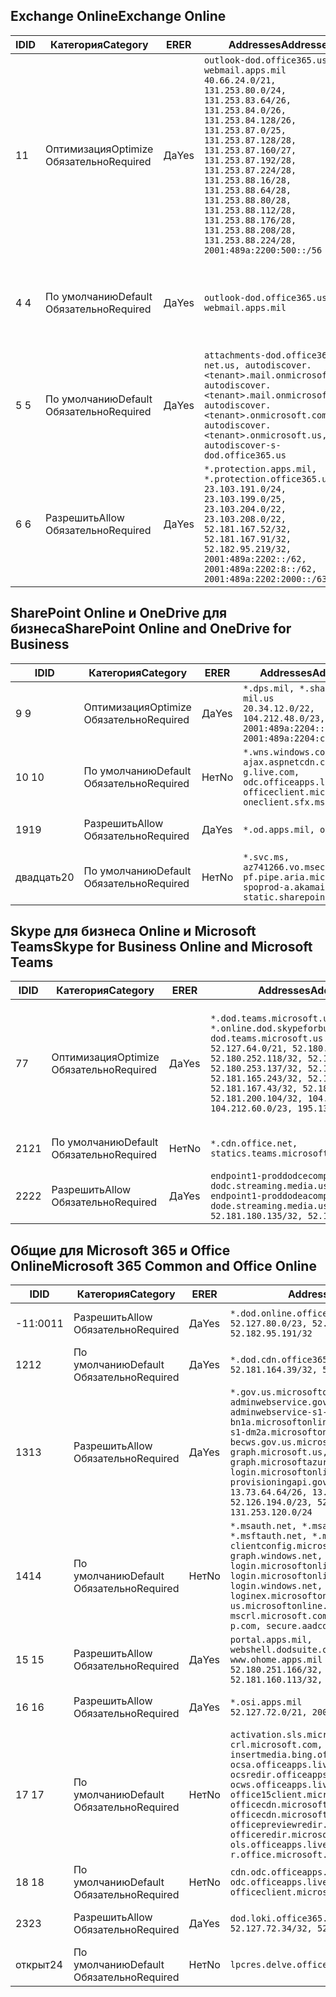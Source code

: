 <!--THIS FILE IS AUTOMATICALLY GENERATED. MANUAL CHANGES WILL BE OVERWRITTEN.-->
<!--Please contact the Office 365 Endpoints team with any questions.-->
<!--USGovDoD endpoints version 2019120400-->
<!--File generated 2019-12-04 17:00:03.8925-->

## <a name="exchange-online"></a><span data-ttu-id="d64af-101">Exchange Online</span><span class="sxs-lookup"><span data-stu-id="d64af-101">Exchange Online</span></span>

<span data-ttu-id="d64af-102">ID</span><span class="sxs-lookup"><span data-stu-id="d64af-102">ID</span></span> | <span data-ttu-id="d64af-103">Категория</span><span class="sxs-lookup"><span data-stu-id="d64af-103">Category</span></span> | <span data-ttu-id="d64af-104">ER</span><span class="sxs-lookup"><span data-stu-id="d64af-104">ER</span></span> | <span data-ttu-id="d64af-105">Addresses</span><span class="sxs-lookup"><span data-stu-id="d64af-105">Addresses</span></span> | <span data-ttu-id="d64af-106">Порты</span><span class="sxs-lookup"><span data-stu-id="d64af-106">Ports</span></span>
-- | -------------------- | --- | ---------------------------------------------------------------------------------------------------------------------------------------------------------------------------------------------------------------------------------------------------------------------------------------------------------------------------------------------------------------------------------------------- | -------------------------------
<span data-ttu-id="d64af-107">1</span><span class="sxs-lookup"><span data-stu-id="d64af-107">1</span></span> | <span data-ttu-id="d64af-108">Оптимизация</span><span class="sxs-lookup"><span data-stu-id="d64af-108">Optimize</span></span><BR><span data-ttu-id="d64af-109">Обязательно</span><span class="sxs-lookup"><span data-stu-id="d64af-109">Required</span></span> | <span data-ttu-id="d64af-110">Да</span><span class="sxs-lookup"><span data-stu-id="d64af-110">Yes</span></span> | `outlook-dod.office365.us, webmail.apps.mil`<BR>`40.66.24.0/21, 131.253.80.0/24, 131.253.83.64/26, 131.253.84.0/26, 131.253.84.128/26, 131.253.87.0/25, 131.253.87.128/28, 131.253.87.160/27, 131.253.87.192/28, 131.253.87.224/28, 131.253.88.16/28, 131.253.88.64/28, 131.253.88.80/28, 131.253.88.112/28, 131.253.88.176/28, 131.253.88.208/28, 131.253.88.224/28, 2001:489a:2200:500::/56` | <span data-ttu-id="d64af-111">**TCP:** 443, 80</span><span class="sxs-lookup"><span data-stu-id="d64af-111">**TCP:** 443, 80</span></span>
<span data-ttu-id="d64af-112">4 </span><span class="sxs-lookup"><span data-stu-id="d64af-112">4</span></span> | <span data-ttu-id="d64af-113">По умолчанию</span><span class="sxs-lookup"><span data-stu-id="d64af-113">Default</span></span><BR><span data-ttu-id="d64af-114">Обязательно</span><span class="sxs-lookup"><span data-stu-id="d64af-114">Required</span></span> | <span data-ttu-id="d64af-115">Да</span><span class="sxs-lookup"><span data-stu-id="d64af-115">Yes</span></span> | `outlook-dod.office365.us, webmail.apps.mil` | <span data-ttu-id="d64af-116">**TCP:** 143, 25, 587, 993, 995</span><span class="sxs-lookup"><span data-stu-id="d64af-116">**TCP:** 143, 25, 587, 993, 995</span></span>
<span data-ttu-id="d64af-117">5 </span><span class="sxs-lookup"><span data-stu-id="d64af-117">5</span></span> | <span data-ttu-id="d64af-118">По умолчанию</span><span class="sxs-lookup"><span data-stu-id="d64af-118">Default</span></span><BR><span data-ttu-id="d64af-119">Обязательно</span><span class="sxs-lookup"><span data-stu-id="d64af-119">Required</span></span> | <span data-ttu-id="d64af-120">Да</span><span class="sxs-lookup"><span data-stu-id="d64af-120">Yes</span></span> | `attachments-dod.office365-net.us, autodiscover.<tenant>.mail.onmicrosoft.com, autodiscover.<tenant>.mail.onmicrosoft.us, autodiscover.<tenant>.onmicrosoft.com, autodiscover.<tenant>.onmicrosoft.us, autodiscover-s-dod.office365.us` | <span data-ttu-id="d64af-121">**TCP:** 443, 80</span><span class="sxs-lookup"><span data-stu-id="d64af-121">**TCP:** 443, 80</span></span>
<span data-ttu-id="d64af-122">6 </span><span class="sxs-lookup"><span data-stu-id="d64af-122">6</span></span> | <span data-ttu-id="d64af-123">Разрешить</span><span class="sxs-lookup"><span data-stu-id="d64af-123">Allow</span></span><BR><span data-ttu-id="d64af-124">Обязательно</span><span class="sxs-lookup"><span data-stu-id="d64af-124">Required</span></span> | <span data-ttu-id="d64af-125">Да</span><span class="sxs-lookup"><span data-stu-id="d64af-125">Yes</span></span> | `*.protection.apps.mil, *.protection.office365.us`<BR>`23.103.191.0/24, 23.103.199.0/25, 23.103.204.0/22, 23.103.208.0/22, 52.181.167.52/32, 52.181.167.91/32, 52.182.95.219/32, 2001:489a:2202::/62, 2001:489a:2202:8::/62, 2001:489a:2202:2000::/63` | <span data-ttu-id="d64af-126">**TCP:** 25, 443</span><span class="sxs-lookup"><span data-stu-id="d64af-126">**TCP:** 25, 443</span></span>

## <a name="sharepoint-online-and-onedrive-for-business"></a><span data-ttu-id="d64af-127">SharePoint Online и OneDrive для бизнеса</span><span class="sxs-lookup"><span data-stu-id="d64af-127">SharePoint Online and OneDrive for Business</span></span>

<span data-ttu-id="d64af-128">ID</span><span class="sxs-lookup"><span data-stu-id="d64af-128">ID</span></span> | <span data-ttu-id="d64af-129">Категория</span><span class="sxs-lookup"><span data-stu-id="d64af-129">Category</span></span> | <span data-ttu-id="d64af-130">ER</span><span class="sxs-lookup"><span data-stu-id="d64af-130">ER</span></span> | <span data-ttu-id="d64af-131">Addresses</span><span class="sxs-lookup"><span data-stu-id="d64af-131">Addresses</span></span> | <span data-ttu-id="d64af-132">Порты</span><span class="sxs-lookup"><span data-stu-id="d64af-132">Ports</span></span>
-- | -------------------- | --- | -------------------------------------------------------------------------------------------------------------------------- | ----------------
<span data-ttu-id="d64af-133">9 </span><span class="sxs-lookup"><span data-stu-id="d64af-133">9</span></span> | <span data-ttu-id="d64af-134">Оптимизация</span><span class="sxs-lookup"><span data-stu-id="d64af-134">Optimize</span></span><BR><span data-ttu-id="d64af-135">Обязательно</span><span class="sxs-lookup"><span data-stu-id="d64af-135">Required</span></span> | <span data-ttu-id="d64af-136">Да</span><span class="sxs-lookup"><span data-stu-id="d64af-136">Yes</span></span> | `*.dps.mil, *.sharepoint-mil.us`<BR>`20.34.12.0/22, 104.212.48.0/23, 2001:489a:2204::/63, 2001:489a:2204:c00::/54` | <span data-ttu-id="d64af-137">**TCP:** 443, 80</span><span class="sxs-lookup"><span data-stu-id="d64af-137">**TCP:** 443, 80</span></span>
<span data-ttu-id="d64af-138">10 </span><span class="sxs-lookup"><span data-stu-id="d64af-138">10</span></span> | <span data-ttu-id="d64af-139">По умолчанию</span><span class="sxs-lookup"><span data-stu-id="d64af-139">Default</span></span><BR><span data-ttu-id="d64af-140">Обязательно</span><span class="sxs-lookup"><span data-stu-id="d64af-140">Required</span></span> | <span data-ttu-id="d64af-141">Нет</span><span class="sxs-lookup"><span data-stu-id="d64af-141">No</span></span> | `*.wns.windows.com, ajax.aspnetcdn.com, g.live.com, odc.officeapps.live.com, officeclient.microsoft.com, oneclient.sfx.ms` | <span data-ttu-id="d64af-142">**TCP:** 443, 80</span><span class="sxs-lookup"><span data-stu-id="d64af-142">**TCP:** 443, 80</span></span>
<span data-ttu-id="d64af-143">19</span><span class="sxs-lookup"><span data-stu-id="d64af-143">19</span></span> | <span data-ttu-id="d64af-144">Разрешить</span><span class="sxs-lookup"><span data-stu-id="d64af-144">Allow</span></span><BR><span data-ttu-id="d64af-145">Обязательно</span><span class="sxs-lookup"><span data-stu-id="d64af-145">Required</span></span> | <span data-ttu-id="d64af-146">Да</span><span class="sxs-lookup"><span data-stu-id="d64af-146">Yes</span></span> | `*.od.apps.mil, od.apps.mil` | <span data-ttu-id="d64af-147">**TCP:** 443, 80</span><span class="sxs-lookup"><span data-stu-id="d64af-147">**TCP:** 443, 80</span></span>
<span data-ttu-id="d64af-148">двадцать</span><span class="sxs-lookup"><span data-stu-id="d64af-148">20</span></span> | <span data-ttu-id="d64af-149">По умолчанию</span><span class="sxs-lookup"><span data-stu-id="d64af-149">Default</span></span><BR><span data-ttu-id="d64af-150">Обязательно</span><span class="sxs-lookup"><span data-stu-id="d64af-150">Required</span></span> | <span data-ttu-id="d64af-151">Нет</span><span class="sxs-lookup"><span data-stu-id="d64af-151">No</span></span> | `*.svc.ms, az741266.vo.msecnd.net, pf.pipe.aria.microsoft.com, spoprod-a.akamaihd.net, static.sharepointonline.com` | <span data-ttu-id="d64af-152">**TCP:** 443, 80</span><span class="sxs-lookup"><span data-stu-id="d64af-152">**TCP:** 443, 80</span></span>

## <a name="skype-for-business-online-and-microsoft-teams"></a><span data-ttu-id="d64af-153">Skype для бизнеса Online и Microsoft Teams</span><span class="sxs-lookup"><span data-stu-id="d64af-153">Skype for Business Online and Microsoft Teams</span></span>

<span data-ttu-id="d64af-154">ID</span><span class="sxs-lookup"><span data-stu-id="d64af-154">ID</span></span> | <span data-ttu-id="d64af-155">Категория</span><span class="sxs-lookup"><span data-stu-id="d64af-155">Category</span></span> | <span data-ttu-id="d64af-156">ER</span><span class="sxs-lookup"><span data-stu-id="d64af-156">ER</span></span> | <span data-ttu-id="d64af-157">Addresses</span><span class="sxs-lookup"><span data-stu-id="d64af-157">Addresses</span></span> | <span data-ttu-id="d64af-158">Порты</span><span class="sxs-lookup"><span data-stu-id="d64af-158">Ports</span></span>
-- | -------------------- | --- | -------------------------------------------------------------------------------------------------------------------------------------------------------------------------------------------------------------------------------------------------------------------------------------------------------------------------------------------------------- | -----------------------------------------------
<span data-ttu-id="d64af-159">7</span><span class="sxs-lookup"><span data-stu-id="d64af-159">7</span></span> | <span data-ttu-id="d64af-160">Оптимизация</span><span class="sxs-lookup"><span data-stu-id="d64af-160">Optimize</span></span><BR><span data-ttu-id="d64af-161">Обязательно</span><span class="sxs-lookup"><span data-stu-id="d64af-161">Required</span></span> | <span data-ttu-id="d64af-162">Да</span><span class="sxs-lookup"><span data-stu-id="d64af-162">Yes</span></span> | `*.dod.teams.microsoft.us, *.online.dod.skypeforbusiness.us, dod.teams.microsoft.us`<BR>`52.127.64.0/21, 52.180.249.148/32, 52.180.252.118/32, 52.180.252.187/32, 52.180.253.137/32, 52.180.253.154/32, 52.181.165.243/32, 52.181.166.119/32, 52.181.167.43/32, 52.181.167.64/32, 52.181.200.104/32, 104.212.32.0/22, 104.212.60.0/23, 195.134.240.0/22` | <span data-ttu-id="d64af-163">**TCP:** 443</span><span class="sxs-lookup"><span data-stu-id="d64af-163">**TCP:** 443</span></span><BR><span data-ttu-id="d64af-164">**UDP:** 3478, 3479, 3480, 3481</span><span class="sxs-lookup"><span data-stu-id="d64af-164">**UDP:** 3478, 3479, 3480, 3481</span></span>
<span data-ttu-id="d64af-165">21</span><span class="sxs-lookup"><span data-stu-id="d64af-165">21</span></span> | <span data-ttu-id="d64af-166">По умолчанию</span><span class="sxs-lookup"><span data-stu-id="d64af-166">Default</span></span><BR><span data-ttu-id="d64af-167">Обязательно</span><span class="sxs-lookup"><span data-stu-id="d64af-167">Required</span></span> | <span data-ttu-id="d64af-168">Нет</span><span class="sxs-lookup"><span data-stu-id="d64af-168">No</span></span> | `*.cdn.office.net, statics.teams.microsoft.com` | <span data-ttu-id="d64af-169">**TCP:** 443</span><span class="sxs-lookup"><span data-stu-id="d64af-169">**TCP:** 443</span></span>
<span data-ttu-id="d64af-170">22</span><span class="sxs-lookup"><span data-stu-id="d64af-170">22</span></span> | <span data-ttu-id="d64af-171">Разрешить</span><span class="sxs-lookup"><span data-stu-id="d64af-171">Allow</span></span><BR><span data-ttu-id="d64af-172">Обязательно</span><span class="sxs-lookup"><span data-stu-id="d64af-172">Required</span></span> | <span data-ttu-id="d64af-173">Да</span><span class="sxs-lookup"><span data-stu-id="d64af-173">Yes</span></span> | `endpoint1-proddodcecompsvc-dodc.streaming.media.usgovcloudapi.net, endpoint1-proddodeacompsvc-dode.streaming.media.usgovcloudapi.net`<BR>`52.181.180.135/32, 52.182.53.6/32` | <span data-ttu-id="d64af-174">**TCP:** 443</span><span class="sxs-lookup"><span data-stu-id="d64af-174">**TCP:** 443</span></span>

## <a name="microsoft-365-common-and-office-online"></a><span data-ttu-id="d64af-175">Общие для Microsoft 365 и Office Online</span><span class="sxs-lookup"><span data-stu-id="d64af-175">Microsoft 365 Common and Office Online</span></span>

<span data-ttu-id="d64af-176">ID</span><span class="sxs-lookup"><span data-stu-id="d64af-176">ID</span></span> | <span data-ttu-id="d64af-177">Категория</span><span class="sxs-lookup"><span data-stu-id="d64af-177">Category</span></span> | <span data-ttu-id="d64af-178">ER</span><span class="sxs-lookup"><span data-stu-id="d64af-178">ER</span></span> | <span data-ttu-id="d64af-179">Addresses</span><span class="sxs-lookup"><span data-stu-id="d64af-179">Addresses</span></span> | <span data-ttu-id="d64af-180">Порты</span><span class="sxs-lookup"><span data-stu-id="d64af-180">Ports</span></span>
-- | ------------------- | --- | ------------------------------------------------------------------------------------------------------------------------------------------------------------------------------------------------------------------------------------------------------------------------------------------------------------------------------------------------------------------------------------------------------------------------- | ----------------
<span data-ttu-id="d64af-181">-11:00</span><span class="sxs-lookup"><span data-stu-id="d64af-181">11</span></span> | <span data-ttu-id="d64af-182">Разрешить</span><span class="sxs-lookup"><span data-stu-id="d64af-182">Allow</span></span><BR><span data-ttu-id="d64af-183">Обязательно</span><span class="sxs-lookup"><span data-stu-id="d64af-183">Required</span></span> | <span data-ttu-id="d64af-184">Да</span><span class="sxs-lookup"><span data-stu-id="d64af-184">Yes</span></span> | `*.dod.online.office365.us`<BR>`52.127.80.0/23, 52.181.164.39/32, 52.182.95.191/32` | <span data-ttu-id="d64af-185">**TCP:** 443</span><span class="sxs-lookup"><span data-stu-id="d64af-185">**TCP:** 443</span></span>
<span data-ttu-id="d64af-186">12</span><span class="sxs-lookup"><span data-stu-id="d64af-186">12</span></span> | <span data-ttu-id="d64af-187">По умолчанию</span><span class="sxs-lookup"><span data-stu-id="d64af-187">Default</span></span><BR><span data-ttu-id="d64af-188">Обязательно</span><span class="sxs-lookup"><span data-stu-id="d64af-188">Required</span></span> | <span data-ttu-id="d64af-189">Да</span><span class="sxs-lookup"><span data-stu-id="d64af-189">Yes</span></span> | `*.dod.cdn.office365.us`<BR>`52.181.164.39/32, 52.182.95.191/32` | <span data-ttu-id="d64af-190">**TCP:** 443</span><span class="sxs-lookup"><span data-stu-id="d64af-190">**TCP:** 443</span></span>
<span data-ttu-id="d64af-191">13</span><span class="sxs-lookup"><span data-stu-id="d64af-191">13</span></span> | <span data-ttu-id="d64af-192">Разрешить</span><span class="sxs-lookup"><span data-stu-id="d64af-192">Allow</span></span><BR><span data-ttu-id="d64af-193">Обязательно</span><span class="sxs-lookup"><span data-stu-id="d64af-193">Required</span></span> | <span data-ttu-id="d64af-194">Да</span><span class="sxs-lookup"><span data-stu-id="d64af-194">Yes</span></span> | `*.gov.us.microsoftonline.com, adminwebservice.gov.us.microsoftonline.com, adminwebservice-s1-bn1a.microsoftonline.com, adminwebservice-s1-dm2a.microsoftonline.com, becws.gov.us.microsoftonline.com, dod-graph.microsoft.us, graph.microsoftazure.us, login.microsoftonline.us, provisioningapi.gov.us.microsoftonline.com`<BR>`13.73.64.64/26, 13.73.208.128/25, 52.126.194.0/23, 52.244.120.128/25, 131.253.120.0/24` | <span data-ttu-id="d64af-195">**TCP:** 443</span><span class="sxs-lookup"><span data-stu-id="d64af-195">**TCP:** 443</span></span>
<span data-ttu-id="d64af-196">14</span><span class="sxs-lookup"><span data-stu-id="d64af-196">14</span></span> | <span data-ttu-id="d64af-197">По умолчанию</span><span class="sxs-lookup"><span data-stu-id="d64af-197">Default</span></span><BR><span data-ttu-id="d64af-198">Обязательно</span><span class="sxs-lookup"><span data-stu-id="d64af-198">Required</span></span> | <span data-ttu-id="d64af-199">Нет</span><span class="sxs-lookup"><span data-stu-id="d64af-199">No</span></span> | `*.msauth.net, *.msauthimages.us, *.msftauth.net, *.msftauthimages.us, clientconfig.microsoftonline-p.net, graph.windows.net, login.microsoftonline.com, login.microsoftonline-p.com, login.windows.net, loginex.microsoftonline.com, login-us.microsoftonline.com, mscrl.microsoft.com, nexus.microsoftonline-p.com, secure.aadcdn.microsoftonline-p.com` | <span data-ttu-id="d64af-200">**TCP:** 443</span><span class="sxs-lookup"><span data-stu-id="d64af-200">**TCP:** 443</span></span>
<span data-ttu-id="d64af-201">15 </span><span class="sxs-lookup"><span data-stu-id="d64af-201">15</span></span> | <span data-ttu-id="d64af-202">Разрешить</span><span class="sxs-lookup"><span data-stu-id="d64af-202">Allow</span></span><BR><span data-ttu-id="d64af-203">Обязательно</span><span class="sxs-lookup"><span data-stu-id="d64af-203">Required</span></span> | <span data-ttu-id="d64af-204">Да</span><span class="sxs-lookup"><span data-stu-id="d64af-204">Yes</span></span> | `portal.apps.mil, webshell.dodsuite.office365.us, www.ohome.apps.mil`<BR>`52.180.251.166/32, 52.181.160.19/32, 52.181.160.113/32, 52.182.92.132/32` | <span data-ttu-id="d64af-205">**TCP:** 443</span><span class="sxs-lookup"><span data-stu-id="d64af-205">**TCP:** 443</span></span>
<span data-ttu-id="d64af-206">16 </span><span class="sxs-lookup"><span data-stu-id="d64af-206">16</span></span> | <span data-ttu-id="d64af-207">Разрешить</span><span class="sxs-lookup"><span data-stu-id="d64af-207">Allow</span></span><BR><span data-ttu-id="d64af-208">Обязательно</span><span class="sxs-lookup"><span data-stu-id="d64af-208">Required</span></span> | <span data-ttu-id="d64af-209">Да</span><span class="sxs-lookup"><span data-stu-id="d64af-209">Yes</span></span> | `*.osi.apps.mil`<BR>`52.127.72.0/21, 2001:489a:2206::/48` | <span data-ttu-id="d64af-210">**TCP:** 443</span><span class="sxs-lookup"><span data-stu-id="d64af-210">**TCP:** 443</span></span>
<span data-ttu-id="d64af-211">17 </span><span class="sxs-lookup"><span data-stu-id="d64af-211">17</span></span> | <span data-ttu-id="d64af-212">По умолчанию</span><span class="sxs-lookup"><span data-stu-id="d64af-212">Default</span></span><BR><span data-ttu-id="d64af-213">Обязательно</span><span class="sxs-lookup"><span data-stu-id="d64af-213">Required</span></span> | <span data-ttu-id="d64af-214">Нет</span><span class="sxs-lookup"><span data-stu-id="d64af-214">No</span></span> | `activation.sls.microsoft.com, crl.microsoft.com, go.microsoft.com, insertmedia.bing.office.net, ocsa.officeapps.live.com, ocsredir.officeapps.live.com, ocws.officeapps.live.com, office15client.microsoft.com, officecdn.microsoft.com, officecdn.microsoft.com.edgesuite.net, officepreviewredir.microsoft.com, officeredir.microsoft.com, ols.officeapps.live.com, r.office.microsoft.com` | <span data-ttu-id="d64af-215">**TCP:** 443, 80</span><span class="sxs-lookup"><span data-stu-id="d64af-215">**TCP:** 443, 80</span></span>
<span data-ttu-id="d64af-216">18 </span><span class="sxs-lookup"><span data-stu-id="d64af-216">18</span></span> | <span data-ttu-id="d64af-217">По умолчанию</span><span class="sxs-lookup"><span data-stu-id="d64af-217">Default</span></span><BR><span data-ttu-id="d64af-218">Обязательно</span><span class="sxs-lookup"><span data-stu-id="d64af-218">Required</span></span> | <span data-ttu-id="d64af-219">Нет</span><span class="sxs-lookup"><span data-stu-id="d64af-219">No</span></span> | `cdn.odc.officeapps.live.com, odc.officeapps.live.com, officeclient.microsoft.com` | <span data-ttu-id="d64af-220">**TCP:** 443, 80</span><span class="sxs-lookup"><span data-stu-id="d64af-220">**TCP:** 443, 80</span></span>
<span data-ttu-id="d64af-221">23</span><span class="sxs-lookup"><span data-stu-id="d64af-221">23</span></span> | <span data-ttu-id="d64af-222">Разрешить</span><span class="sxs-lookup"><span data-stu-id="d64af-222">Allow</span></span><BR><span data-ttu-id="d64af-223">Обязательно</span><span class="sxs-lookup"><span data-stu-id="d64af-223">Required</span></span> | <span data-ttu-id="d64af-224">Да</span><span class="sxs-lookup"><span data-stu-id="d64af-224">Yes</span></span> | `dod.loki.office365.us`<BR>`52.127.72.34/32, 52.127.76.35/32` | <span data-ttu-id="d64af-225">**TCP:** 443</span><span class="sxs-lookup"><span data-stu-id="d64af-225">**TCP:** 443</span></span>
<span data-ttu-id="d64af-226">открыт</span><span class="sxs-lookup"><span data-stu-id="d64af-226">24</span></span> | <span data-ttu-id="d64af-227">По умолчанию</span><span class="sxs-lookup"><span data-stu-id="d64af-227">Default</span></span><BR><span data-ttu-id="d64af-228">Обязательно</span><span class="sxs-lookup"><span data-stu-id="d64af-228">Required</span></span> | <span data-ttu-id="d64af-229">Нет</span><span class="sxs-lookup"><span data-stu-id="d64af-229">No</span></span> | `lpcres.delve.office.com` | <span data-ttu-id="d64af-230">**TCP:** 443</span><span class="sxs-lookup"><span data-stu-id="d64af-230">**TCP:** 443</span></span>
